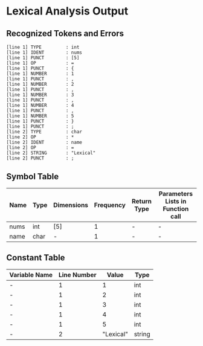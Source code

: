 # Lexical Analysis Output

## Recognized Tokens and Errors

```
[line 1] TYPE         : int
[line 1] IDENT        : nums
[line 1] PUNCT        : [5]
[line 1] OP           : =
[line 1] PUNCT        : {
[line 1] NUMBER       : 1
[line 1] PUNCT        : ,
[line 1] NUMBER       : 2
[line 1] PUNCT        : ,
[line 1] NUMBER       : 3
[line 1] PUNCT        : ,
[line 1] NUMBER       : 4
[line 1] PUNCT        : ,
[line 1] NUMBER       : 5
[line 1] PUNCT        : }
[line 1] PUNCT        : ;
[line 2] TYPE         : char
[line 2] OP           : *
[line 2] IDENT        : name
[line 2] OP           : =
[line 2] STRING       : "Lexical"
[line 2] PUNCT        : ;
```

## Symbol Table

| Name | Type | Dimensions | Frequency | Return Type | Parameters Lists in Function call |
|------|------|------------|-----------|-------------|-----------------------------------|
| nums | int | [5] | 1 | - | - |
| name | char | - | 1 | - | - |

## Constant Table

| Variable Name | Line Number | Value | Type |
|---------------|-------------|-------|------|
| - | 1 | 1 | int |
| - | 1 | 2 | int |
| - | 1 | 3 | int |
| - | 1 | 4 | int |
| - | 1 | 5 | int |
| - | 2 | "Lexical" | string |
